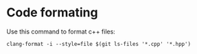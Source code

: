 # Code formating

Use this command to format c++ files:
```
clang-format -i --style=file $(git ls-files '*.cpp' '*.hpp')
```

